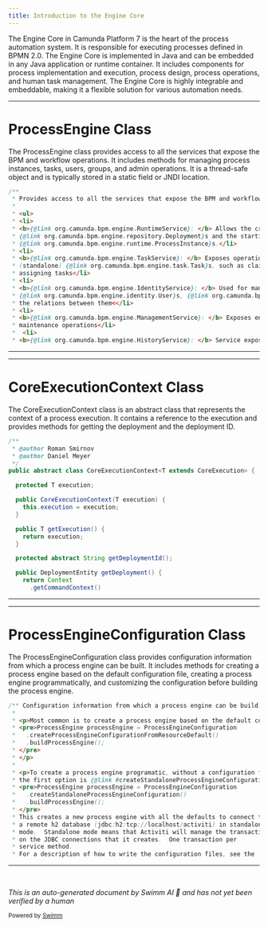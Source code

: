 ```yaml
---
title: Introduction to the Engine Core
---
```

The Engine Core in Camunda Platform 7 is the heart of the process automation system. It is responsible for executing processes defined in BPMN 2.0. The Engine Core is implemented in Java and can be embedded in any Java application or runtime container. It includes components for process implementation and execution, process design, process operations, and human task management. The Engine Core is highly integrable and embeddable, making it a flexible solution for various automation needs.

<SwmSnippet path="/engine/src/main/java/org/camunda/bpm/engine/ProcessEngine.java" line="19">

---

# ProcessEngine Class

The ProcessEngine class provides access to all the services that expose the BPM and workflow operations. It includes methods for managing process instances, tasks, users, groups, and admin operations. It is a thread-safe object and is typically stored in a static field or JNDI location.

```java
/**
 * Provides access to all the services that expose the BPM and workflow operations.
 *
 * <ul>
 * <li>
 * <b>{@link org.camunda.bpm.engine.RuntimeService}: </b> Allows the creation of
 * {@link org.camunda.bpm.engine.repository.Deployment}s and the starting of and searching on
 * {@link org.camunda.bpm.engine.runtime.ProcessInstance}s.</li>
 * <li>
 * <b>{@link org.camunda.bpm.engine.TaskService}: </b> Exposes operations to manage human
 * (standalone) {@link org.camunda.bpm.engine.task.Task}s, such as claiming, completing and
 * assigning tasks</li>
 * <li>
 * <b>{@link org.camunda.bpm.engine.IdentityService}: </b> Used for managing
 * {@link org.camunda.bpm.engine.identity.User}s, {@link org.camunda.bpm.engine.identity.Group}s and
 * the relations between them<</li>
 * <li>
 * <b>{@link org.camunda.bpm.engine.ManagementService}: </b> Exposes engine admin and
 * maintenance operations</li>
 *  <li>
 * <b>{@link org.camunda.bpm.engine.HistoryService}: </b> Service exposing information about
```

---

</SwmSnippet>

<SwmSnippet path="/engine/src/main/java/org/camunda/bpm/engine/impl/context/CoreExecutionContext.java" line="22">

---

# CoreExecutionContext Class

The CoreExecutionContext class is an abstract class that represents the context of a process execution. It contains a reference to the execution and provides methods for getting the deployment and the deployment ID.

```java
/**
 * @author Roman Smirnov
 * @author Daniel Meyer
 */
public abstract class CoreExecutionContext<T extends CoreExecution> {

  protected T execution;

  public CoreExecutionContext(T execution) {
    this.execution = execution;
  }

  public T getExecution() {
    return execution;
  }

  protected abstract String getDeploymentId();

  public DeploymentEntity getDeployment() {
    return Context
      .getCommandContext()
```

---

</SwmSnippet>

<SwmSnippet path="/engine/src/main/java/org/camunda/bpm/engine/ProcessEngineConfiguration.java" line="38">

---

# ProcessEngineConfiguration Class

The ProcessEngineConfiguration class provides configuration information from which a process engine can be built. It includes methods for creating a process engine based on the default configuration file, creating a process engine programmatically, and customizing the configuration before building the process engine.

```java
/** Configuration information from which a process engine can be build.
 *
 * <p>Most common is to create a process engine based on the default configuration file:
 * <pre>ProcessEngine processEngine = ProcessEngineConfiguration
 *   .createProcessEngineConfigurationFromResourceDefault()
 *   .buildProcessEngine();
 * </pre>
 * </p>
 *
 * <p>To create a process engine programatic, without a configuration file,
 * the first option is {@link #createStandaloneProcessEngineConfiguration()}
 * <pre>ProcessEngine processEngine = ProcessEngineConfiguration
 *   .createStandaloneProcessEngineConfiguration()
 *   .buildProcessEngine();
 * </pre>
 * This creates a new process engine with all the defaults to connect to
 * a remote h2 database (jdbc:h2:tcp://localhost/activiti) in standalone
 * mode.  Standalone mode means that Activiti will manage the transactions
 * on the JDBC connections that it creates.  One transaction per
 * service method.
 * For a description of how to write the configuration files, see the
```

---

</SwmSnippet>

&nbsp;

*This is an auto-generated document by Swimm AI 🌊 and has not yet been verified by a human*

<SwmMeta version="3.0.0" repo-id="Z2l0aHViJTNBJTNBQ2l0aS1jYW11bmRhJTNBJTNBZ2lsYWRuYXZvdA==" repo-name="Citi-camunda" doc-type="overview"><sup>Powered by [Swimm](/)</sup></SwmMeta>
